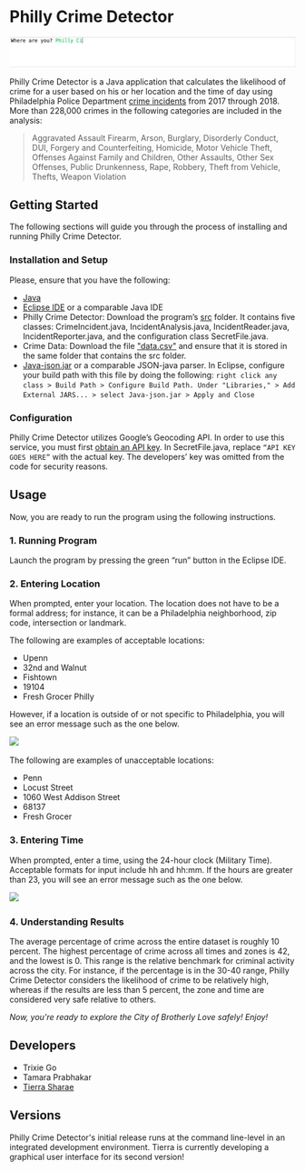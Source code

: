 # Philly Crime Detector

![GIF](https://github.com/TierraSharae/Philly-Crime-Detector/blob/master/img/demo.gif)

Philly Crime Detector is a Java application that calculates the likelihood of crime for a user based on his or her location and the time of day using Philadelphia Police Department [crime incidents](https://www.opendataphilly.org/dataset/crime-incidents/resource/c57a9de2-e300-468a-9a20-3e64e5b9b2da) from 2017 through 2018. More than 228,000 crimes in the following categories are included in the analysis:
> Aggravated Assault Firearm, Arson, Burglary, Disorderly Conduct, DUI, Forgery and Counterfeiting, Homicide, Motor Vehicle Theft, Offenses Against Family and Children, Other Assaults, Other Sex Offenses, Public Drunkenness, Rape, Robbery, Theft from Vehicle, Thefts, Weapon Violation


## Getting Started
The following sections will guide you through the process of installing and running Philly Crime Detector.

### Installation and Setup
Please, ensure that you have the following:
* [Java](https://www.oracle.com/technetwork/java/javase/downloads/jdk11-downloads-5066655.html)
* [Eclipse IDE](https://www.eclipse.org/downloads/packages/release/2018-12/r/eclipse-ide-java-developers) or a comparable Java IDE
* Philly Crime Detector: Download the program’s [src](https://github.com/TierraSharae/PhillyCrimeDetector) folder. It contains five classes: CrimeIncident.java, IncidentAnalysis.java, IncidentReader.java, IncidentReporter.java, and the configuration class SecretFile.java. 
* Crime Data: Download the file ["data.csv"](https://github.com/TierraSharae/PhillyCrimeDetector) and ensure that it is stored in the same folder that contains the src folder. 
* [Java-json.jar](https://github.com/stleary/JSON-java) or a comparable JSON-java parser. In Eclipse, configure your build path with this file by doing the following:
```right click any class > Build Path > Configure Build Path. Under "Libraries," > Add External JARS... > select Java-json.jar > Apply and Close ```

### Configuration
Philly Crime Detector utilizes Google’s Geocoding API. In order to use this service, you must first [obtain an API key](https://developers.google.com/maps/documentation/geocoding/start#get-a-key). In SecretFile.java, replace `“API KEY GOES HERE”` with the actual key. The developers’ key was omitted from the code for security reasons.

## Usage
Now, you are ready to run the program using the following instructions.

### 1. Running Program
Launch the program by pressing the green “run” button in the Eclipse IDE.

### 2. Entering Location
When prompted, enter your location. The location does not have to be a formal address; for instance, it can be a Philadelphia neighborhood, zip code, intersection or landmark.

The following are examples of acceptable locations:
* Upenn
* 32nd and Walnut
* Fishtown
* 19104
* Fresh Grocer Philly

However, if a location is outside of or not specific to Philadelphia, you will see an error message such as the one below.

![](https://github.com/TierraSharae/PhillyCrimeDetector/blob/master/img/error1.png)

The following are examples of unacceptable locations:

* Penn
* Locust Street
* 1060 West Addison Street
* 68137
* Fresh Grocer

### 3. Entering Time
When prompted, enter a time, using the 24-hour clock (Military Time). Acceptable formats for input include hh and hh:mm. If the hours are greater than 23, you will see an error message such as the one below.

![](https://github.com/TierraSharae/PhillyCrimeDetector/blob/master/img/error2.png)

### 4. Understanding Results
The average percentage of crime across the entire dataset is roughly 10 percent. The highest percentage of crime across all times and zones is 42, and the lowest is 0. This range is the relative benchmark for criminal activity across the city. For instance, if the percentage is in the 30-40 range, Philly Crime Detector considers the likelihood of crime to be relatively high, whereas if the results are less than 5 percent, the zone and time are considered very safe relative to others.

*Now, you're ready to explore the City of Brotherly Love safely! Enjoy!*

## Developers
* Trixie Go
* Tamara Prabhakar
* [Tierra Sharae](https://tierrasharae.github.io/)

## Versions
Philly Crime Detector's initial release runs at the command line-level in an integrated development environment. Tierra is currently developing a graphical user interface for its second version! 
